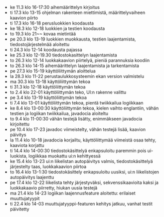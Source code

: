 - ke 11.3 klo 16-17:30 aihemäärittelyn kirjoitus
- ti 17.3 klo 13-15 ohjelman rakenteen miettimistä, määrittelyvaiheen kaavion piirto
- ti 17.3 klo 16-18 perusluokkien koodausta
- ke 18.3 klo 12-18 luokkien ja testien koodausta
- to 19.3 klo 21~~ kovaa mietintää
- pe 20.3 klo 13-19 luokkien muokkausta, testien laajentamista, tiedostojärjestelmää aloitettu
- ti 24.3 klo 12-14 koodausta pajassa
- ke 25.3 klo 12-19.30 tiedostokasittelyn laajentamista
- to 26.3 klo 12-14 luokkakaavion piirtelyä, pieniä parannuksia koodiin
- to 26.3 klo 14-15 aihemäärittelyn laajentamista ja tarkentamista
- pe 27.3 klo 15-19 käyttöliittymän aloittelua
- la 28.3 klo 11-22 perustaulukkosysteemin ekan version valmistelu
- ma 30.3 klo 13-18 käyttöliittymän tekoa
- ti 31.3 klo 12-18 käyttöliittymän tekoa
- to 2.4 klo 22-01 käyttöliittymän teko, UI:n rakenne valittu
- pe 3.4 klo 13-19 käyttöliittymän tekoa
- ti 7.4 klo 13-01 käyttöliittymän tekoa, pientä twiikkailua logiikkaan
- ke 8.4 klo 13-00:30 käyttöliittymän tekoa, kielen vaihto englantiin, vähän testien ja logiikan twiikkailua, javadocia aloiteltu
- to 9.4 klo 11-00:30 vähän testejä lisätty, enimmäkseen javadocia kirjoitettu
- pe 10.4 klo 17-23 javadoc viimeistelty, vähän testejä lisää, kaavion päivitys
- la 11.4 klo 10-18 javadocia korjailtu, käyttöliittymää viimeistä osaa tehty, kaaviota korjattu
- ti 14.4 klo 14-00:30 tiedostokäsittelyä enkapsuloitu paremmin pois ui-luokista, logiikkaa muokattu ui:n kehittyessä
- ke 15.4 klo 13-23 ui:n liikelistan autopäivitys valmis, tiedostokäsittelyä järjestelty taas, luokkakaavion piirtoa
- to 16.4 klo 13-1:30 tiedostokäsittely enkapsuloitu uusiksi, ui:n liikelistojen autopäivitys laajenttu
- pe 17.4 klo 12-22 liikelista tehty järjestyväksi, sekvenssikaavioita kaksi ja luokkakaavio piirretty, hiukan uusia testejä
- ma 21.4 klo 14-23 logiikan laajennusfeature aloitettu: erilaiset muuttujatyypit
- ti 22.4 klo 14-03 muuttujatyyppi-featuren kehitys jatkuu, vanhat testit päivitetty
